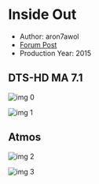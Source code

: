 # Inside Out

* Author: aron7awol
* [Forum Post](https://www.avsforum.com/threads/bass-eq-for-filtered-movies.2995212/post-56846482)
* Production Year: 2015

## DTS-HD MA 7.1

![img 0](https://fanart.tv/fanart/movies/150540/moviethumb/inside-out-59f5d19f044f0.jpg)

![img 1](https://i.imgur.com/QknDJ5X.png)

## Atmos

![img 2](https://i.imgur.com/52dI9ZB.jpg)

![img 3](https://i.imgur.com/FO0WLPt.png)

